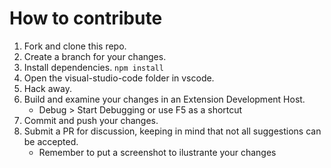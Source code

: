 # How to contribute

1. Fork and clone this repo.
2. Create a branch for your changes.
3. Install dependencies. `npm install`
4. Open the visual-studio-code folder in vscode.
5. Hack away.
6. Build and examine your changes in an Extension Development Host.
    - Debug > Start Debugging or use F5 as a shortcut
7. Commit and push your changes.
8. Submit a PR for discussion, keeping in mind that not all suggestions can be accepted.
    - Remember to put a screenshot to ilustrante your changes